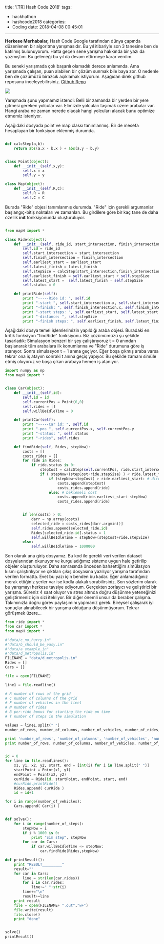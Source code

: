 title: '[TR] Hash Code 2018'
tags:
  - hackhathon
  - hashcode2018
categories:
  -  Coding
date: 2018-04-08 00:45:01
---

**Herkese Merhabalar,**
Hash Code Google tarafından dünya çapında düzenlenen bir algoritma yarışmasıdır. Bu yıl itibariyle son 3 tanesine ben de katılmış bulunuyorum. Hatta geçen sene yarışma hakkında bir yazı da yazmıştım. Bu geleneği bu yıl da devam ettirmeye karar verdım. 

Bu seneki yarışmada çok başarılı olamadık derece anlamında. Ama yarışmada çalışan, puan alabilen bir çözüm sunmak bile baya zor. O nedenle ben de çözümüzü birazcık açıklamak istiyorum. Aşağıdan direk github reposunu inceleyebilirsiniz.
[Github Repo](https://github.com/mozanunal/hashcode-2018-qualificationQuestion)

![](https://i.ytimg.com/vi/BCv_7yXNuP4/maxresdefault.jpg)


Yarışmada şunu yapmamız istendi: Belli bir zamanda bir yerden bir yere gitmesi gereken yolcular var. Elimizde yolcuları taşımak üzere arabalar var. Hangi araba ne zaman nerede olacak hangi yolcuları alacak bunu optimize etmemiz isteniyor.

Aşağıdaki dosyada point ve map classı tanımlanmış. Bir de mesefa hesaplayan bir fonksiyon eklenmiş durumda.
```python

def calcStep(a,b):
    return abs(a.x - b.x ) + abs(a.y - b.y)


class Point(object):
    def __init__(self,x,y):
        self.x = x
        self.y = y

class Map(object):
    def __init__(self,R,C):
        self.R = R
        self.C = C
```

Burada "Ride" objesi tanımlanmış durumda. "Ride" için gerekli argumanlar başlangıç-bitiş noktaları ve zamanları. Bu girdilere göre bir kaç tane de daha özellik __init__ fonksiyonunda oluşturuluyor. 
```python

from mapH import *

class Ride(object):
    def __init__(self, ride_id, start_intersection, finish_intersection, earliest_start, latest_finish):
        self.id = ride_id
        self.start_intersection = start_intersection
        self.finish_intersection = finish_intersection
        self.earliest_start = earliest_start
        self.latest_finish = latest_finish
        self.stepSize = calcStep(start_intersection,finish_intersection)
        self.earliest_finish = self.earliest_start + self.stepSize
        self.latest_start =  self.latest_finish - self.stepSize
        self.status = 0

    def printRide(self):
        print "-----Ride id: ", self.id
        print "-start ", self.start_intersection.x, self.start_intersection.y
        print "-finish: ", self.finish_intersection.x, self.finish_intersection.y
        print "-start steps: ", self.earliest_start, self.latest_start
        print "-distance: ", self.stepSize
        print "-finish steps: ", self.earliest_finish, self.latest_finish
```

Aşağıdaki dosya temel işlemlerimizin yapıldığı araba objesi. Buradaki en kritik fonksiyon "findRide" fonksiyonu. Biz çözümümüzü şu şekilde tasarladık: Simulasyon benzeri bir şey çalıştırıyoruz t = 0 anından başlanarak tüm arabalara ilk konumlarına ve "Ride" durumuna göre iş atanıyor. Sonra simulasyon t = 1 anına geçiyor. Eğer boşa çıkmış araba varsa tekrar ona iş atayım sonraki t anına geçiş yapıyor. Bu şekilde zamanı simüle etmiş oluyoruz ve boşa çıkan arabaya hemen iş atanıyor. 
```python
import numpy as np
from mapH import *


class Car(object):
    def __init__(self,id):
        self.id = id
        self.currentPos = Point(0,0)
        self.rides = []
        self.willBeIdleTime = 0

    def printCar(self):
        print "-----Car id: ", self.id
        print "-pos ", self.currentPos.x, self.currentPos.y
        print "-status: ", self.status
        print "-rides", self.rides

    def findRide(self, Rides, stepNow):
        costs = []
        costs_rides = []
        for ride in Rides:
            if ride.status is 0:
                stepCost = calcStep(self.currentPos, ride.start_intersection) 
                if ( stepNow+(stepCost+ride.stepSize) ) < ride.latest_finish:
                    if (stepNow+stepCost) > ride.earliest_start: # direk al git
                        costs.append(stepCost)
                        costs_rides.append(ride)
                    else: # beklemeli cost
                        costs.append(ride.earliest_start-stepNow)
                        costs_rides.append(ride)


        if len(costs) > 0:
            darr = np.array(costs)
            selected_ride = costs_rides[darr.argmin()]
            self.rides.append(selected_ride.id)
            Rides[selected_ride.id].status = 1
            self.willBeIdleTime = stepNow+(stepCost+ride.stepSize)
        else:
            self.willBeIdleTime = 1000000
```


Son olarak ana giriş dosyamız. Bu kod ile gerekli veri verilen dataset dosyalarından okunuyor ve kurguladığımız sisteme uygun hale getirilip objeler oluşturuluyor. Daha sonrasında önceden bahsettiğim simülasyon kısmı çalıştırılıyor ve çıktıları çıkış dosyasına yazılıyor yarışma tarafından verilen formatta. Evet bu yazı için benden bu kadar. Eğer anlamadığınız merak ettiğiniz yerler var ise kodla alakalı sorabilirsiniz. Son sözlerim olarak bu yarışmayı herkese tavsiye ediyorum. Gerçekten zorlayıcı ve geliştirici bir yarışma. Süreniz 4 saat oluyor ve stres altında doğru düşünme yeteneğinizi geliştirmeniz için sizi itekliyor. Bir diğer önemli unsur da beraber çalışma. Takımınızla doğru görev paylaşımını yapmanız gerek. Bireysel çalışarak iyi sonuçlar alınabilecek bir yarışma olduğunu düşünmüyorum. Tekrar görüşmek üzere...
```python
from ride import *
from car import *
from mapH import *

#"data/c_no_hurry.in"
#"data/b_should_be_easy.in"
#"data/a_example.in"
#"data/d_metropolis.in"
FILENAME = "data/d_metropolis.in"
Rides = []
Cars = []

file = open(FILENAME)

line1 = file.readline()

# R number of rows of the grid
# C number of columns of the grid
# F number of vehicles in the fleet
# N number of rides
# B per-ride bonus for starting the ride on time
# T number of steps in the simulation

values = line1.split(" ")
number_of_rows, number_of_columns, number_of_vehicles, number_of_rides, per_ride_bonus, number_of_steps = [int(v) for v in values]

print 'number_of_rows', 'number_of_columns', 'number_of_vehicles', 'number_of_rides', 'per_ride_bonus', 'number_of_steps'
print number_of_rows, number_of_columns, number_of_vehicles, number_of_rides, per_ride_bonus, number_of_steps


id = 0
for line in file.readlines():
    x1, y1, x2, y2, start, end = [int(i) for i in line.split(" ")]
    startPoint = Point(x1, y1)
    endPoint = Point(x2, y2)
    curRide = Ride(id, startPoint, endPoint, start, end)
    #curRide.printRide()
    Rides.append( curRide )
    id = id+1

for i in range(number_of_vehicles):
    Cars.append( Car(i) )


def solve():
    for i in range(number_of_steps):
        stepNow = i
        if i % 1000 is 0:
            print "Sim step", stepNow
        for car in Cars:
            if car.willBeIdleTime <= stepNow:
                car.findRide(Rides,stepNow)

def printResult():
    print "RESULT_________"
    result=""
    for car in Cars:
        line = str(len(car.rides))
        for i in car.rides:
            line+=" "+str(i)
        line+="\n"
        result+=line
    print result
    file = open(FILENAME+ ".out","w+")
    file.write(result)
    file.close()
    print "done"


solve()
printResult()
```